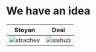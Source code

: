 We have an idea
===========================

| Stoyan | Desi
|--- |--- 
| ![strachev](https://avatars2.githubusercontent.com/u/3617358?v=3&s=460) | ![sishub](https://avatars2.githubusercontent.com/u/8769723?v=3&s=460) | 

